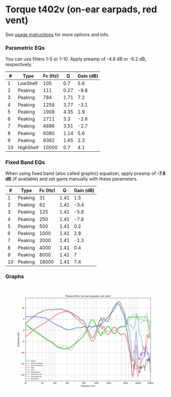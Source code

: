 # Torque t402v (on-ear earpads, red vent)
See [usage instructions](https://github.com/jaakkopasanen/AutoEq#usage) for more options and info.

### Parametric EQs
You can use filters 1-5 or 1-10. Apply preamp of -4.8 dB or -6.2 dB, respectively.

|   # | Type      |   Fc (Hz) |    Q |   Gain (dB) |
|-----|-----------|-----------|------|-------------|
|   1 | LowShelf  |       105 | 0.7  |         5.6 |
|   2 | Peaking   |       111 | 0.27 |        -9.8 |
|   3 | Peaking   |       784 | 1.71 |         7.2 |
|   4 | Peaking   |      1258 | 3.77 |        -3.1 |
|   5 | Peaking   |      1908 | 4.35 |         1.9 |
|   6 | Peaking   |      2711 | 3.3  |        -2.6 |
|   7 | Peaking   |      4886 | 3.51 |        -2.7 |
|   8 | Peaking   |      6080 | 1.14 |         5.6 |
|   9 | Peaking   |      9362 | 1.65 |         2.3 |
|  10 | HighShelf |     10000 | 0.7  |         4.1 |

### Fixed Band EQs
When using fixed band (also called graphic) equalizer, apply preamp of **-7.8 dB** (if available) and set gains manually with these parameters.

|   # | Type    |   Fc (Hz) |    Q |   Gain (dB) |
|-----|---------|-----------|------|-------------|
|   1 | Peaking |        31 | 1.41 |         1.5 |
|   2 | Peaking |        62 | 1.41 |        -3.4 |
|   3 | Peaking |       125 | 1.41 |        -5.8 |
|   4 | Peaking |       250 | 1.41 |        -7.8 |
|   5 | Peaking |       500 | 1.41 |         0.2 |
|   6 | Peaking |      1000 | 1.41 |         2.8 |
|   7 | Peaking |      2000 | 1.41 |        -1.3 |
|   8 | Peaking |      4000 | 1.41 |         0.4 |
|   9 | Peaking |      8000 | 1.41 |         7   |
|  10 | Peaking |     16000 | 1.41 |         7.4 |

### Graphs
![](./Torque%20t402v%20(on-ear%20earpads,%20red%20vent).png)
